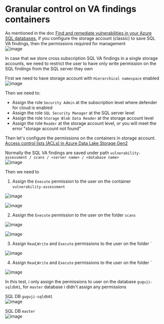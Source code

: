 # Granular control on VA findings containers

As mentioned in the doc [Find and remediate vulnerabilities in your Azure SQL databases](https://learn.microsoft.com/en-us/azure/defender-for-cloud/sql-azure-vulnerability-assessment-find?tabs=classic#find-vulnerabilities-in-your-azure-sql-databases), if you configure the storage account (classic) to save SQL VA findings, then the permissions required for management <br>
![image](https://github.com/guguji666666/GJS-MDC-Tips/assets/96930989/4483237e-ff55-4d99-8e82-8550db911cd3)


In case that we store cross subscription SQL VA findings in a single storage accounts, we need to restrict the user to have only write permission on the SQL findings from the SQL server they own <br>

First we need to have storage account with `Hierarchical namespace` enabled <br>
![image](https://github.com/guguji666666/GJS-MDC-Tips/assets/96930989/32731c6e-93d2-4ae3-9c79-05df26db4540)

Then we need to: <br>
* Assign the role `Security Admin` at the subscription level where defender for cloud is enabled
* Assign the role `SQL Security Manager` at the SQL server level
* Assign the role `Storage Blob Data Reader` at the storage account level
* Assign the role `Reader` at the storage account level, or you will meet the error "storage account not found"

Then let's configure the permissions on the containers in storage account. <br>
[Access control lists (ACLs) in Azure Data Lake Storage Gen2](https://learn.microsoft.com/en-us/azure/storage/blobs/data-lake-storage-access-control)

Normally the SQL VA findings are saved under path `vulnerability-assessment / scans / <server name> / <database name>` <br>
![image](https://github.com/guguji666666/GJS-MDC-Tips/assets/96930989/c56e976e-2271-473a-a4cb-f54bf7a59768)

Then we need to 
1. Assign the `Execute` permission to the user on the container `vulnerability-assessment`

![image](https://github.com/guguji666666/GJS-MDC-Tips/assets/96930989/b14239ae-58c6-4407-a92d-d2e459da1c72)

![image](https://github.com/guguji666666/GJS-MDC-Tips/assets/96930989/23a5e2e5-656a-481b-8830-6e4027cd911d)

2. Assign the `Execute` permission to the user on the folder `scans`

![image](https://github.com/guguji666666/GJS-MDC-Tips/assets/96930989/99653e62-4f29-4c2a-81bc-a15c51c776de)

![image](https://github.com/guguji666666/GJS-MDC-Tips/assets/96930989/103f79e9-901f-4842-9ff2-2053c0b49fdd)

3. Assign `Read`,`Write` and `Execute` permissions to the user on the folder `<your SQL server name>

![image](https://github.com/guguji666666/GJS-MDC-Tips/assets/96930989/9e1c9f56-2bff-489e-b364-a0aa63b5b335)

4. Assign `Read`,`Write` and `Execute` permissions to the user on the folder `<your SQL databases>

![image](https://github.com/guguji666666/GJS-MDC-Tips/assets/96930989/a51ce63e-b340-4c9e-99bc-6427a0c7aa3f)

In this test, i only assign the permissions to user on the database `guguji-sqldb01`, for `master` database i didn't assign any permissions

SQL DB `guguji-sqldb01` <br>
![image](https://github.com/guguji666666/GJS-MDC-Tips/assets/96930989/60c629b6-2f8a-4246-9e62-426b28ba07d5)

SQL DB `master` <br>
![image](https://github.com/guguji666666/GJS-MDC-Tips/assets/96930989/6827b7c5-ee32-4003-bacf-0971c69e55fc)

